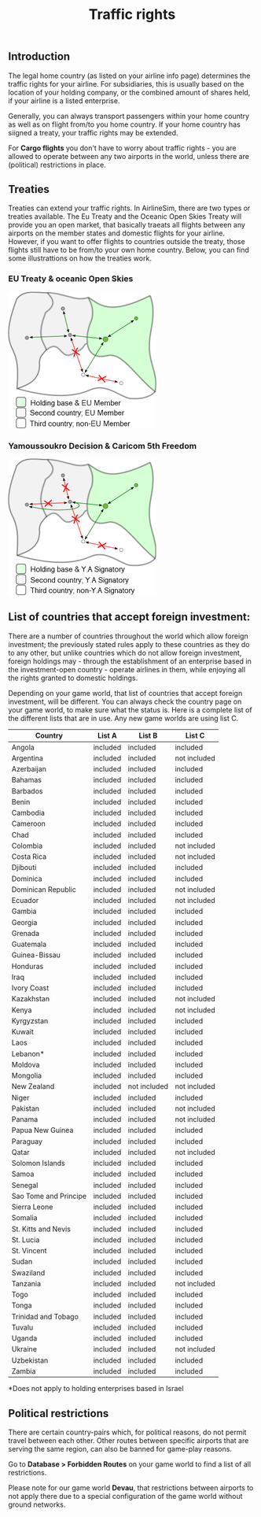 ﻿---
title: "Traffic rights"
weight: 55
pre: "<b>3.1 </b>"
---

## Introduction
The legal home country (as listed on your airline info page) determines the traffic rights for your airline. For subsidiaries, this is usually based on the location of your holding company, or the combined amount of shares held, if your airline is a listed enterprise.

Generally, you can always transport passengers within your home country as well as on flight from/to you home country. If your home country has siigned a treaty, your traffic rights may be extended.

For **Cargo flights** you don't have to worry about traffic rights - you are allowed to operate between any two airports in the world, unless there are (political) restrictions in place.

## Treaties

Treaties can extend your traffic rights. In AirlineSim, there are two types or treaties available. The Eu Treaty and the Oceanic Open Skies Treaty will provide you an open market, that basically traeats all flights between any airports on the member states and domestic flights for your airline. However, if you want to offer flights to countries outside the treaty, those flights still have to be from/to your own home country.
Below, you can find some illustrattions on how the treaties work.

### EU Treaty & oceanic Open Skies
![image](./eutreaty-en.png)

### Yamoussoukro Decision & Caricom 5th Freedom
![image](./yamoussoukro-en.png)


## List of countries that accept foreign investment:

There are a number of countries throughout the world which allow foreign investment; the previously stated rules apply to these countries as they do to any other, but unlike countries which do not allow foreign investment, foreign holdings may - through the establishment of an enterprise based in the investment-open country - operate airlines in them, while enjoying all the rights granted to domestic holdings.

Depending on your game world, that list of countries that accept foreign investment, will be different. You can always check the country page on your game world, to make sure what the status is.
Here is a complete list of the different lists that are in use. Any new game worlds are using list C.

| Country | List A | List B | List C |
| --- | --- | --- | --- |
| Angola | included | included | included |
| Argentina | included | included | not included |
| Azerbaijan | included | included | included |
| Bahamas | included | included | included |
| Barbados | included | included | included |
| Benin | included | included | included |
| Cambodia | included | included | included |
| Cameroon | included | included | included |
| Chad | included | included | included |
| Colombia | included | included | not included |
| Costa Rica | included | included | not included |
| Djibouti | included | included | included |
| Dominica | included | included | included |
| Dominican Republic | included | included | not included |
| Ecuador | included | included | not included |
| Gambia | included | included | included |
| Georgia | included | included | included |
| Grenada | included | included | included |
| Guatemala | included | included | included |
| Guinea-Bissau | included | included | included |
| Honduras | included | included | included |
| Iraq | included | included | included |
| Ivory Coast | included | included | included |
| Kazakhstan | included | included | not included |
| Kenya | included | included | not included |
| Kyrgyzstan | included | included | included |
| Kuwait | included | included | included |
| Laos | included | included | included |
| Lebanon* | included | included | included |
| Moldova | included | included | included |
| Mongolia | included | included | included |
| New Zealand | included | not included | not included |
| Niger | included | included | included |
| Pakistan | included | included | not included |
| Panama | included | included | not included |
| Papua New Guinea | included | included | included |
| Paraguay | included | included | included |
| Qatar | included | included | not included |
| Solomon Islands | included | included | included |
| Samoa | included | included | included |
| Senegal | included | included | included |
| Sao Tome and Principe | included | included | included |
| Sierra Leone | included | included | included |
| Somalia | included | included | included |
| St. Kitts and Nevis | included | included | included |
| St. Lucia | included | included | included |
| St. Vincent | included | included | included |
| Sudan | included | included | included |
| Swaziland | included | included | included |
| Tanzania | included | included | not included |
| Togo | included | included | included |
| Tonga | included | included | included |
| Trinidad and Tobago | included | included | included |
| Tuvalu | included | included | included |
| Uganda | included | included | included |
| Ukraine | included | included | not included |
| Uzbekistan | included | included | included |
| Zambia | included | included | included |

*Does not apply to holding enterprises based in Israel


## Political restrictions

There are certain country-pairs which, for political reasons, do not permit travel between each other.
Other routes between specific airports that are serving the same region, can also be banned for game-play reasons.

Go to **Database > Forbidden Routes** on your game world to find a list of all restrictions.

Please note for our game world **Devau**, that restrictions between airports to not apply there due to a special configuration of the game world without ground networks.

